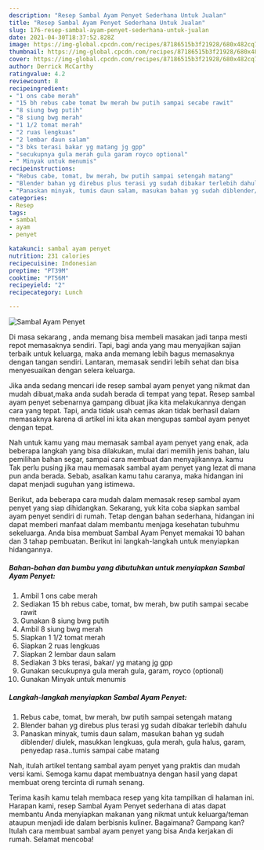 ```yaml
---
description: "Resep Sambal Ayam Penyet Sederhana Untuk Jualan"
title: "Resep Sambal Ayam Penyet Sederhana Untuk Jualan"
slug: 176-resep-sambal-ayam-penyet-sederhana-untuk-jualan
date: 2021-04-30T18:37:52.828Z
image: https://img-global.cpcdn.com/recipes/87186515b3f21928/680x482cq70/sambal-ayam-penyet-foto-resep-utama.jpg
thumbnail: https://img-global.cpcdn.com/recipes/87186515b3f21928/680x482cq70/sambal-ayam-penyet-foto-resep-utama.jpg
cover: https://img-global.cpcdn.com/recipes/87186515b3f21928/680x482cq70/sambal-ayam-penyet-foto-resep-utama.jpg
author: Derrick McCarthy
ratingvalue: 4.2
reviewcount: 8
recipeingredient:
- "1 ons cabe merah"
- "15 bh rebus cabe tomat bw merah bw putih sampai secabe rawit"
- "8 siung bwg putih"
- "8 siung bwg merah"
- "1 1/2 tomat merah"
- "2 ruas lengkuas"
- "2 lembar daun salam"
- "3 bks terasi bakar yg matang jg gpp"
- "secukupnya gula merah gula garam royco optional"
- " Minyak untuk menumis"
recipeinstructions:
- "Rebus cabe, tomat, bw merah, bw putih sampai setengah matang"
- "Blender bahan yg direbus plus terasi yg sudah dibakar terlebih dahulu"
- "Panaskan minyak, tumis daun salam, masukan bahan yg sudah diblender/ diulek, masukkan lengkuas, gula merah, gula halus, garam, penyedap rasa..tumis sampai cabe matang"
categories:
- Resep
tags:
- sambal
- ayam
- penyet

katakunci: sambal ayam penyet 
nutrition: 231 calories
recipecuisine: Indonesian
preptime: "PT39M"
cooktime: "PT56M"
recipeyield: "2"
recipecategory: Lunch

---
```



![Sambal Ayam Penyet](https://img-global.cpcdn.com/recipes/87186515b3f21928/680x482cq70/sambal-ayam-penyet-foto-resep-utama.jpg)

Di masa  sekarang , anda memang bisa membeli masakan jadi tanpa mesti repot memasaknya sendiri. Tapi, bagi anda yang mau menyajikan sajian terbaik untuk keluarga, maka anda memang lebih bagus memasaknya dengan tangan sendiri. Lantaran, memasak sendiri lebih sehat dan bisa menyesuaikan dengan selera keluarga.

Jika anda sedang mencari ide resep sambal ayam penyet yang nikmat dan mudah dibuat,maka anda sudah berada di tempat yang tepat. Resep sambal ayam penyet  sebenarnya gampang dibuat jika kita melakukannya dengan cara yang tepat. Tapi, anda tidak usah cemas akan tidak berhasil dalam memasaknya 
karena di artikel ini kita akan mengupas sambal ayam penyet dengan tepat.  



Nah untuk kamu yang mau memasak sambal ayam penyet yang enak, ada beberapa langkah yang bisa dilakukan, mulai dari memilih jenis bahan, lalu pemilihan bahan segar, sampai cara membuat dan menyajikannya. kamu Tak perlu pusing jika mau memasak sambal ayam penyet yang lezat di mana pun anda berada. Sebab, asalkan kamu  tahu caranya, maka hidangan ini dapat menjadi suguhan yang istimewa.

Berikut, ada beberapa cara mudah dalam memasak resep sambal ayam penyet yang siap dihidangkan. Sekarang, yuk kita coba siapkan sambal ayam penyet sendiri di rumah. Tetap dengan bahan sederhana, hidangan ini dapat memberi manfaat dalam membantu menjaga kesehatan tubuhmu sekeluarga. Anda bisa membuat Sambal Ayam Penyet memakai 10 bahan dan 3 tahap pembuatan. Berikut ini langkah-langkah untuk menyiapkan hidangannya.

<!--inarticleads1-->

##### Bahan-bahan dan bumbu yang dibutuhkan untuk menyiapkan Sambal Ayam Penyet:

1. Ambil 1 ons cabe merah
1. Sediakan 15 bh rebus cabe, tomat, bw merah, bw putih sampai secabe rawit
1. Gunakan 8 siung bwg putih
1. Ambil 8 siung bwg merah
1. Siapkan 1 1/2 tomat merah
1. Siapkan 2 ruas lengkuas
1. Siapkan 2 lembar daun salam
1. Sediakan 3 bks terasi, bakar/ yg matang jg gpp
1. Gunakan secukupnya gula merah gula, garam, royco (optional)
1. Gunakan  Minyak untuk menumis




<!--inarticleads2-->

##### Langkah-langkah menyiapkan Sambal Ayam Penyet:

1. Rebus cabe, tomat, bw merah, bw putih sampai setengah matang
1. Blender bahan yg direbus plus terasi yg sudah dibakar terlebih dahulu
1. Panaskan minyak, tumis daun salam, masukan bahan yg sudah diblender/ diulek, masukkan lengkuas, gula merah, gula halus, garam, penyedap rasa..tumis sampai cabe matang




Nah, itulah artikel tentang  sambal ayam penyet  yang praktis dan mudah versi kami. Semoga kamu dapat membuatnya dengan hasil yang dapat membuat oreng tercinta di rumah senang. 

Terima kasih kamu telah membaca resep yang kita tampilkan di halaman ini. Harapan kami, resep  Sambal Ayam Penyet sederhana di atas dapat membantu Anda menyiapkan makanan yang nikmat untuk keluarga/teman ataupun menjadi ide dalam berbisnis kuliner. Bagaimana? Gampang kan? Itulah cara membuat sambal ayam penyet yang bisa Anda kerjakan di rumah. Selamat mencoba!

